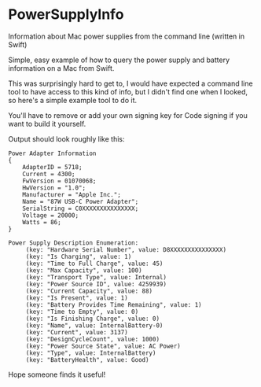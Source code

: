 # PowerSupplyInfo
Information about Mac power supplies from the command line (written in Swift)

Simple, easy example of how to query the power supply and battery information on a Mac from Swift.  

This was surprisingly hard to get to, I would have expected a command line tool to have access to
this kind of info, but I didn't find one when I looked, so here's a simple example tool to do it.

You'll have to remove or add your own signing key for Code signing if you want to build it yourself.

Output should look roughly like this:
```
Power Adapter Information
{
    AdapterID = 5718;
    Current = 4300;
    FwVersion = 01070068;
    HwVersion = "1.0";
    Manufacturer = "Apple Inc.";
    Name = "87W USB-C Power Adapter";
    SerialString = C0XXXXXXXXXXXXXXX;
    Voltage = 20000;
    Watts = 86;
}

Power Supply Description Enumeration:
	 (key: "Hardware Serial Number", value: D8XXXXXXXXXXXXXXX)
	 (key: "Is Charging", value: 1)
	 (key: "Time to Full Charge", value: 45)
	 (key: "Max Capacity", value: 100)
	 (key: "Transport Type", value: Internal)
	 (key: "Power Source ID", value: 4259939)
	 (key: "Current Capacity", value: 88)
	 (key: "Is Present", value: 1)
	 (key: "Battery Provides Time Remaining", value: 1)
	 (key: "Time to Empty", value: 0)
	 (key: "Is Finishing Charge", value: 0)
	 (key: "Name", value: InternalBattery-0)
	 (key: "Current", value: 3137)
	 (key: "DesignCycleCount", value: 1000)
	 (key: "Power Source State", value: AC Power)
	 (key: "Type", value: InternalBattery)
	 (key: "BatteryHealth", value: Good)
```

Hope someone finds it useful!
